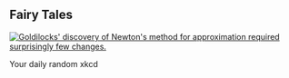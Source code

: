 ## Fairy Tales
[![Goldilocks' discovery of Newton's method for approximation required surprisingly few changes.](https://imgs.xkcd.com/comics/fairy_tales.png)](https://xkcd.com/872/ "Goldilocks' discovery of Newton's method for approximation required surprisingly few changes.")

Your daily random xkcd
